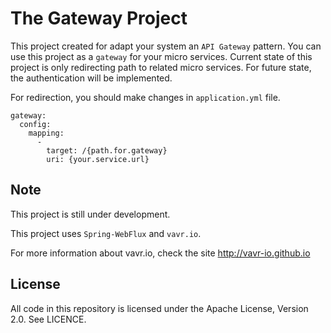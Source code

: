 The Gateway Project
============

This project created for adapt your system an `API Gateway` pattern. 
You can use this project as a `gateway` for your micro services.
Current state of this project is only redirecting path to related micro services.
For future state, the authentication will be implemented.

For redirection, you should make changes in `application.yml` file.

    gateway:
      config:
        mapping:
          -
            target: /{path.for.gateway}
            uri: {your.service.url}
            
Note
------------
This project is still under development.

This project uses `Spring-WebFlux` and `vavr.io`.

For more information about vavr.io, check the site http://vavr-io.github.io


License
----------
All code in this repository is licensed under the Apache License, Version 2.0. See LICENCE.